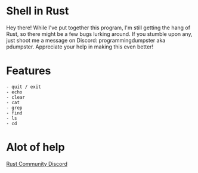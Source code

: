 # Shell in Rust

  Hey there! While I've put together this program, I'm still getting the hang of Rust,
  so there might be a few bugs lurking around.
  If you stumble upon any, just shoot me a message on Discord: programmingdumpster aka pdumpster.
  Appreciate your help in making this even better!

# Features

    - quit / exit
    - echo 
    - clear 
    - cat  
    - grep  
    - find  
    - ls  
    - cd 

# Alot of help
[Rust Community Discord](https://discord.gg/rust-lang-community)
